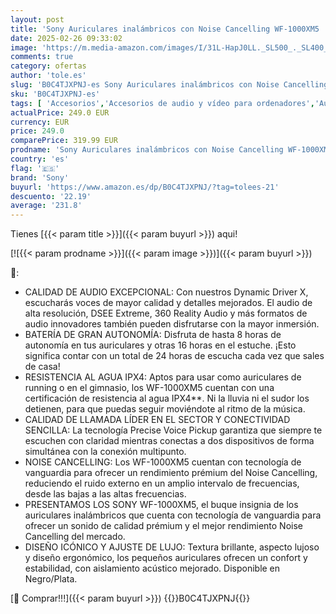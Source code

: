```yaml
---
layout: post
title: 'Sony Auriculares inalámbricos con Noise Cancelling WF-1000XM5  Bluetooth  Auriculares in-Ear  micrófono  hasta 24 Horas de batería  Carga rápida  IPX4  Alexa y Google Assitant  iOS y Android - Plata'
date: 2025-02-26 09:33:02
image: 'https://m.media-amazon.com/images/I/31L-HapJ0LL._SL500_._SL400_.jpg'
comments: true
category: ofertas
author: 'tole.es'
slug: 'B0C4TJXPNJ-es Sony Auriculares inalámbricos con Noise Cancelling...'
sku: 'B0C4TJXPNJ-es'
tags: [ 'Accesorios','Accesorios de audio y vídeo para ordenadores','Auriculares con micrófonos','Informática','alexa','sony','🇪🇸', ]
actualPrice: 249.0 EUR
currency: EUR
price: 249.0
comparePrice: 319.99 EUR
prodname: 'Sony Auriculares inalámbricos con Noise Cancelling WF-1000XM5  Bluetooth  Auriculares in-Ear  micrófono  hasta 24 Horas de batería  Carga rápida  IPX4  Alexa y Google Assitant  iOS y Android - Plata'
country: 'es'
flag: '🇪🇸'
brand: 'Sony'
buyurl: 'https://www.amazon.es/dp/B0C4TJXPNJ/?tag=tolees-21'
descuento: '22.19'
average: '231.8'
---
```


Tienes [{{< param title >}}]({{< param buyurl >}}) aqui!

[![{{< param prodname >}}]({{< param image >}})]({{< param buyurl >}})

🔎:

- CALIDAD DE AUDIO EXCEPCIONAL: Con nuestros Dynamic Driver X, escucharás voces de mayor calidad y detalles mejorados. El audio de alta resolución, DSEE Extreme, 360 Reality Audio y más formatos de audio innovadores también pueden disfrutarse con la mayor inmersión.
- BATERÍA DE GRAN AUTONOMÍA: Disfruta de hasta 8 horas de autonomía en tus auriculares y otras 16 horas en el estuche. ¡Esto significa contar con un total de 24 horas de escucha cada vez que sales de casa!
- RESISTENCIA AL AGUA IPX4: Aptos para usar como auriculares de running o en el gimnasio, los WF-1000XM5 cuentan con una certificación de resistencia al agua IPX4**. Ni la lluvia ni el sudor los detienen, para que puedas seguir moviéndote al ritmo de la música.
- CALIDAD DE LLAMADA LÍDER EN EL SECTOR Y CONECTIVIDAD SENCILLA: La tecnología Precise Voice Pickup garantiza que siempre te escuchen con claridad mientras conectas a dos dispositivos de forma simultánea con la conexión multipunto.
- NOISE CANCELLING: Los WF-1000XM5 cuentan con tecnología de vanguardia para ofrecer un rendimiento prémium del Noise Cancelling, reduciendo el ruido externo en un amplio intervalo de frecuencias, desde las bajas a las altas frecuencias.
- PRESENTAMOS LOS SONY WF-1000XM5, el buque insignia de los auriculares inalámbricos que cuenta con tecnología de vanguardia para ofrecer un sonido de calidad prémium y el mejor rendimiento Noise Cancelling del mercado.
- DISEÑO ICÓNICO Y AJUSTE DE LUJO: Textura brillante, aspecto lujoso y diseño ergonómico, los pequeños auriculares ofrecen un confort y estabilidad, con aislamiento acústico mejorado. Disponible en Negro/Plata.

[🛒 Comprar!!!]({{< param buyurl >}})
{{<world>}}B0C4TJXPNJ{{</world>}}
